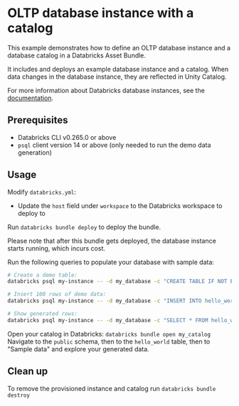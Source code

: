 # OLTP database instance with a catalog

This example demonstrates how to define an OLTP database instance and a database catalog in a Databricks Asset Bundle.

It includes and deploys an example database instance and a catalog. When data changes in the database instance, they are reflected in Unity Catalog.

For more information about Databricks database instances, see the [documentation](https://docs.databricks.com/aws/en/oltp/).

## Prerequisites

* Databricks CLI v0.265.0 or above
* `psql` client version 14 or above (only needed to run the demo data generation)

## Usage

Modify `databricks.yml`:
* Update the `host` field under `workspace` to the Databricks workspace to deploy to

Run `databricks bundle deploy` to deploy the bundle.

Please note that after this bundle gets deployed, the database instance starts running, which incurs cost.

Run the following queries to populate your database with sample data:

```bash
# Create a demo table:
databricks psql my-instance -- -d my_database -c "CREATE TABLE IF NOT EXISTS hello_world (id SERIAL PRIMARY KEY, message TEXT, number INTEGER, created_at TIMESTAMP DEFAULT CURRENT_TIMESTAMP);"

# Insert 100 rows of demo data:
databricks psql my-instance -- -d my_database -c "INSERT INTO hello_world (message, number) SELECT 'Hello World #' || generate_series, generate_series FROM generate_series(1, 100);"

# Show generated rows:
databricks psql my-instance -- -d my_database -c "SELECT * FROM hello_world;"
```

Open your catalog in Databricks: `databricks bundle open my_catalog`
Navigate to the `public` schema, then to the `hello_world` table, then to "Sample data" and explore your generated data.

## Clean up
To remove the provisioned instance and catalog run `databricks bundle destroy`